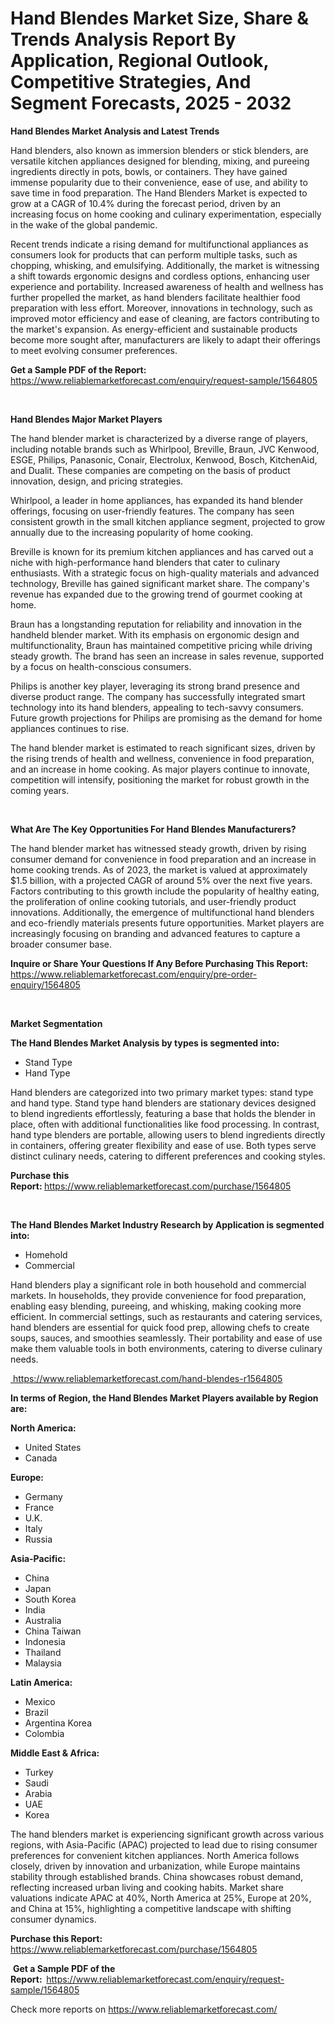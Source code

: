 <p><h1>Hand Blendes Market Size, Share & Trends Analysis Report By Application, Regional Outlook, Competitive Strategies, And Segment Forecasts, 2025 - 2032</h1></p><p><strong>Hand Blendes Market Analysis and Latest Trends</strong></p>
<p><p>Hand blenders, also known as immersion blenders or stick blenders, are versatile kitchen appliances designed for blending, mixing, and pureeing ingredients directly in pots, bowls, or containers. They have gained immense popularity due to their convenience, ease of use, and ability to save time in food preparation. The Hand Blenders Market is expected to grow at a CAGR of 10.4% during the forecast period, driven by an increasing focus on home cooking and culinary experimentation, especially in the wake of the global pandemic. </p><p>Recent trends indicate a rising demand for multifunctional appliances as consumers look for products that can perform multiple tasks, such as chopping, whisking, and emulsifying. Additionally, the market is witnessing a shift towards ergonomic designs and cordless options, enhancing user experience and portability. Increased awareness of health and wellness has further propelled the market, as hand blenders facilitate healthier food preparation with less effort. Moreover, innovations in technology, such as improved motor efficiency and ease of cleaning, are factors contributing to the market's expansion. As energy-efficient and sustainable products become more sought after, manufacturers are likely to adapt their offerings to meet evolving consumer preferences.</p></p>
<p><strong>Get a Sample PDF of the Report:&nbsp;</strong> <a href="https://www.reliablemarketforecast.com/enquiry/request-sample/1564805?utm_campaign=2794&utm_medium=2&utm_source=Github&utm_content=ia&utm_term=28022025&utm_id=hand-blendes">https://www.reliablemarketforecast.com/enquiry/request-sample/1564805</a></p>
<p>&nbsp;</p>
<p><strong>Hand Blendes Major Market Players</strong></p>
<p><p>The hand blender market is characterized by a diverse range of players, including notable brands such as Whirlpool, Breville, Braun, JVC Kenwood, ESGE, Philips, Panasonic, Conair, Electrolux, Kenwood, Bosch, KitchenAid, and Dualit. These companies are competing on the basis of product innovation, design, and pricing strategies.</p><p>Whirlpool, a leader in home appliances, has expanded its hand blender offerings, focusing on user-friendly features. The company has seen consistent growth in the small kitchen appliance segment, projected to grow annually due to the increasing popularity of home cooking.</p><p>Breville is known for its premium kitchen appliances and has carved out a niche with high-performance hand blenders that cater to culinary enthusiasts. With a strategic focus on high-quality materials and advanced technology, Breville has gained significant market share. The company's revenue has expanded due to the growing trend of gourmet cooking at home.</p><p>Braun has a longstanding reputation for reliability and innovation in the handheld blender market. With its emphasis on ergonomic design and multifunctionality, Braun has maintained competitive pricing while driving steady growth. The brand has seen an increase in sales revenue, supported by a focus on health-conscious consumers.</p><p>Philips is another key player, leveraging its strong brand presence and diverse product range. The company has successfully integrated smart technology into its hand blenders, appealing to tech-savvy consumers. Future growth projections for Philips are promising as the demand for home appliances continues to rise.</p><p>The hand blender market is estimated to reach significant sizes, driven by the rising trends of health and wellness, convenience in food preparation, and an increase in home cooking. As major players continue to innovate, competition will intensify, positioning the market for robust growth in the coming years.</p></p>
<p>&nbsp;</p>
<p><strong>What Are The Key Opportunities For Hand Blendes Manufacturers?</strong></p>
<p><p>The hand blender market has witnessed steady growth, driven by rising consumer demand for convenience in food preparation and an increase in home cooking trends. As of 2023, the market is valued at approximately $1.5 billion, with a projected CAGR of around 5% over the next five years. Factors contributing to this growth include the popularity of healthy eating, the proliferation of online cooking tutorials, and user-friendly product innovations. Additionally, the emergence of multifunctional hand blenders and eco-friendly materials presents future opportunities. Market players are increasingly focusing on branding and advanced features to capture a broader consumer base.</p></p>
<p><strong>Inquire or Share Your Questions If Any Before Purchasing This Report:</strong> <a href="https://www.reliablemarketforecast.com/enquiry/pre-order-enquiry/1564805?utm_campaign=2794&utm_medium=2&utm_source=Github&utm_content=ia&utm_term=28022025&utm_id=hand-blendes">https://www.reliablemarketforecast.com/enquiry/pre-order-enquiry/1564805</a></p>
<p>&nbsp;</p>
<p><strong>Market Segmentation</strong></p>
<p><strong>The Hand Blendes Market Analysis by types is segmented into:</strong></p>
<p><ul><li>Stand Type</li><li>Hand Type</li></ul></p>
<p><p>Hand blenders are categorized into two primary market types: stand type and hand type. Stand type hand blenders are stationary devices designed to blend ingredients effortlessly, featuring a base that holds the blender in place, often with additional functionalities like food processing. In contrast, hand type blenders are portable, allowing users to blend ingredients directly in containers, offering greater flexibility and ease of use. Both types serve distinct culinary needs, catering to different preferences and cooking styles.</p></p>
<p><strong>Purchase this Report:&nbsp;</strong><a href="https://www.reliablemarketforecast.com/purchase/1564805?utm_campaign=2794&utm_medium=2&utm_source=Github&utm_content=ia&utm_term=28022025&utm_id=hand-blendes">https://www.reliablemarketforecast.com/purchase/1564805</a></p>
<p>&nbsp;</p>
<p><strong>The Hand Blendes Market Industry Research by Application is segmented into:</strong></p>
<p><ul><li>Homehold</li><li>Commercial</li></ul></p>
<p><p>Hand blenders play a significant role in both household and commercial markets. In households, they provide convenience for food preparation, enabling easy blending, pureeing, and whisking, making cooking more efficient. In commercial settings, such as restaurants and catering services, hand blenders are essential for quick food prep, allowing chefs to create soups, sauces, and smoothies seamlessly. Their portability and ease of use make them valuable tools in both environments, catering to diverse culinary needs.</p></p>
<p><a href="https://www.reliablemarketforecast.com/hand-blendes-r1564805?utm_campaign=2794&utm_medium=2&utm_source=Github&utm_content=ia&utm_term=28022025&utm_id=hand-blendes">&nbsp;https://www.reliablemarketforecast.com/hand-blendes-r1564805</a></p>
<p><strong>In terms of Region, the Hand Blendes Market Players available by Region are:</strong></p>
<p>
    <p> <strong> North America: </strong>
        <ul>
            <li>United States</li>
            <li>Canada</li>
        </ul>
        </p> 
    <p> <strong> Europe: </strong>
        <ul>
            <li>Germany</li>
            <li>France</li>
            <li>U.K.</li>
            <li>Italy</li>
            <li>Russia</li>
        </ul>
        </p> 
    <p> <strong> Asia-Pacific: </strong>
        <ul>
            <li>China</li>
            <li>Japan</li>
            <li>South Korea</li>
            <li>India</li>
            <li>Australia</li>
            <li>China Taiwan</li>
            <li>Indonesia</li>
            <li>Thailand</li>
            <li>Malaysia</li>
        </ul>
        </p> 
    <p> <strong> Latin America: </strong>
        <ul>
            <li>Mexico</li>
            <li>Brazil</li>
            <li>Argentina Korea</li>
            <li>Colombia</li>
        </ul>
        </p> 
    <p> <strong> Middle East & Africa: </strong>
        <ul>
            <li>Turkey</li>
            <li>Saudi</li>
            <li>Arabia</li>
            <li>UAE</li>
            <li>Korea</li>
        </ul>
    </p>
    </p>
<p><p>The hand blenders market is experiencing significant growth across various regions, with Asia-Pacific (APAC) projected to lead due to rising consumer preferences for convenient kitchen appliances. North America follows closely, driven by innovation and urbanization, while Europe maintains stability through established brands. China showcases robust demand, reflecting increased urban living and cooking habits. Market share valuations indicate APAC at 40%, North America at 25%, Europe at 20%, and China at 15%, highlighting a competitive landscape with shifting consumer dynamics.</p></p>
<p><strong>Purchase this Report: </strong><a href="https://www.reliablemarketforecast.com/purchase/1564805?utm_campaign=2794&utm_medium=2&utm_source=Github&utm_content=ia&utm_term=28022025&utm_id=hand-blendes">https://www.reliablemarketforecast.com/purchase/1564805</a></p>
<p>&nbsp;<strong>Get a Sample PDF of the Report:&nbsp;&nbsp;</strong><a href="https://www.reliablemarketforecast.com/enquiry/request-sample/1564805?utm_campaign=2794&utm_medium=2&utm_source=Github&utm_content=ia&utm_term=28022025&utm_id=hand-blendes">https://www.reliablemarketforecast.com/enquiry/request-sample/1564805</a></p>
<p><strong></strong></p>
<p>Check more reports on <a href="https://www.reliablemarketforecast.com/?utm_campaign=2794&utm_medium=2&utm_source=Github&utm_content=ia&utm_term=28022025&utm_id=hand-blendes">https://www.reliablemarketforecast.com/</a></p>
